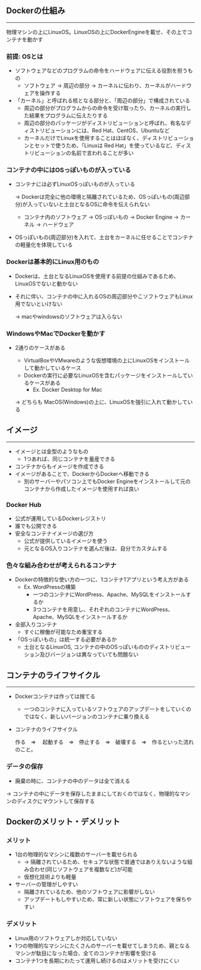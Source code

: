 ## Dockerの仕組み

---

物理マシンの上にLinuxOS。LinuxOSの上にDockerEngineを載せ、その上でコンテナを動かす

### 前提: OSとは

- ソフトウェアなどのプログラムの命令をハードウェアに伝える役割を担うもの
    - ソフトウェア → 周辺の部分 → カーネルに伝わり、カーネルがハードウェアを操作する
- 「カーネル」と呼ばれる核となる部分と、「周辺の部分」で構成されている
    - 周辺の部分がプログラムからの命令を受け取ったり、カーネルの実行した結果をプログラムに伝えたりする
    - 周辺の部分のパッケージがディストリビューションと呼ばれ、有名なディストリビューションには、Red Hat、CentOS、Ubuntuなど
    - カーネルだけでLinuxを使用することはほぼなく、ディストリビューションとセットで使うため、「Linuxは Red Hat」を使っているなど、ディストリビューションの名前で言われることが多い

### コンテナの中にはOSっぽいものが入っている

- コンテナには必ずLinuxOSっぽいものが入っている
    
    → Dockerは完全に他の環境と隔離されているため、OSっぽいもの(周辺部分)が入っていないと土台となるOSに命令を伝えられない
    
    - コンテナ内のソフトウェア → OSっぽいもの → Docker Engine → カーネル → ハードウェア
- OSっぽいもの(周辺部分)を入れて、土台をカーネルに任せることでコンテナの軽量化を体現している

### Dockerは基本的にLinux用のもの

- Dockerは、土台となるLinuxOSを使用する前提の仕組みであるため、LinuxOSでないと動かない
- それに伴い、コンテナの中に入れるOSの周辺部分やこソフトウェアもLinux用でないといけない
    
    → macやwindowsのソフトウェアは入らない
    

### WindowsやMacでDockerを動かす

- 2通りのケースがある
    - VirtualBoxやVMwareのような仮想環境の上にLinuxOSをインストールして動かしているケース
    - Dockerの実行に必要なLinuxOSを含むパッケージをインストールしているケースがある
        - Ex. Docker Desktop for Mac
    
    → どちらも MacOS(Windows)の上に、LinuxOSを強引に入れて動かしている
    

## イメージ

---

- イメージとは金型のようなもの
    - 1つあれば、同じコンテナを量産できる
- コンテナからもイメージを作成できる
- イメージがあることで、DockerからDockerへ移動できる
    - 別のサーバーやパソコン上でもDocker Engineをインストールして元のコンテナから作成したイメージを使用すれば良い

### Docker Hub

- 公式が運用しているDockerレジストリ
- 誰でも公開できる
- 安全なコンテナイメージの選び方
    - 公式が提供しているイメージを使う
    - 元となるOS入りコンテナを選んだ後は、自分でカスタムする

### 色々な組み合わせが考えられるコンテナ

- Dockerの特徴的な使い方の一つに、1コンテナ1アプリという考え方がある
    - Ex. WordPressの構築
        - 一つのコンテナにWordPress、Apache、MySQLをインストールするか
        - 3つコンテナを用意し、それぞれのコンテナにWordPress、Apache、MySQLをインストールするか
- 全部入りコンテナ
    - すぐに稼働が可能なため重宝する
- 「OSっぽいもの」は統一する必要があるか
    - 土台となるLinuxOS, コンテナの中のOSっぽいもののディストリビューション及びバージョンは異なっていても問題ない

## コンテナのライフサイクル

---

- Dockerコンテナは作っては捨てる
    - 一つのコンテナに入っているソフトウェアのアップデートをしていくのではなく、新しいバージョンのコンテナに乗り換える
- コンテナのライフサイクル
    
    作る　⇒ 　起動する　⇒　停止する　⇒　破壊する　⇒　作るといった流れのこと。
    

### データの保存

- 廃棄の時に、コンテナの中のデータは全て消える

→ コンテナの中にデータを保存したままにしておくのではなく、物理的なマシンのディスクにマウントして保存する

## Dockerのメリット・デメリット

### メリット

- 1台の物理的なマシンに複数のサーバーを載せられる
    - → 隔離されているため、セキュアな状態で普通ではありえないような組み合わせ(同じソフトウェアを複数など)が可能
    - 仮想化技術よりも軽量
- サーバーの管理がしやすい
    - 隔離されているため、他のソフトウェアに影響がしない
    - アップデートもしやすいため、常に新しい状態にソフトウェアを保ちやすい

### デメリット

- Linux用のソフトウェアしか対応していない
- 1つの物理的なマシンにたくさんのサーバーを載せてしまうため、親となるマシンが駄目になった場合、全てのコンテナが影響を受ける
- コンテナ1つを長期にわたって運用し続けるのはメリットを受けにくい